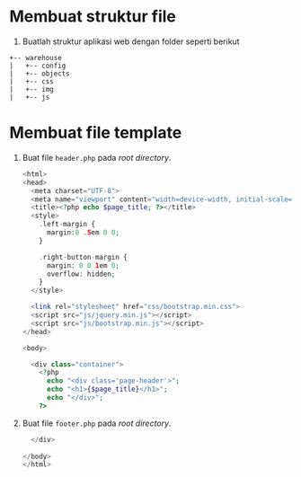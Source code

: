 # Membuat struktur file
1. Buatlah struktur aplikasi web dengan folder seperti berikut
```text
+-- warehouse
|   +-- config
|   +-- objects
|   +-- css
|   +-- img
|   +-- js
```


# Membuat file template
1. Buat file `header.php` pada _root directory_.
    ```php
    <html>
    <head>
      <meta charset="UTF-8">
      <meta name="viewport" content="width=device-width, initial-scale=1">
      <title><?php echo $page_title; ?></title>
      <style>
        .left-margin {
          margin:0 .5em 0 0;
        }
    
        .right-button-margin {
          margin: 0 0 1em 0;
          overflow: hidden;
        }
      </style>
    
      <link rel="stylesheet" href="css/bootstrap.min.css">
      <script src="js/jquery.min.js"></script>
      <script src="js/bootstrap.min.js"></script>
    </head>
    
    <body>
    
      <div class="container">
        <?php
          echo "<div class='page-header'>";
          echo "<h1>{$page_title}</h1>";
          echo "</div>";
        ?>
    ```

2. Buat file `footer.php` pada _root directory_.
    ```php
      </div>
      
    </body>
    </html>
    ```
